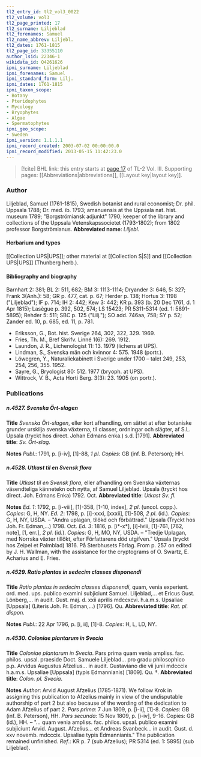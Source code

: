 ```yaml
---
tl2_entry_id: tl2_vol3_0022
tl2_volume: vol3
tl2_page_printed: 17
tl2_surname: Liljeblad
tl2_forenames: Samuel
tl2_name_abbrev: Liljebl.
tl2_dates: 1761-1815
tl2_page_id: 33355110
author_lsid: 22346-1
wikidata_id: Q4261626
ipni_surname: Liljeblad
ipni_forenames: Samuel
ipni_standard_form: Lilj.
ipni_dates: 1761-1815
ipni_taxon_scope: 
- Botany
- Pteridophytes
- Mycology
- Bryophytes
- Algae
- Spermatophytes
ipni_geo_scope: 
- Sweden
ipni_version: 1.1.1.1
ipni_record_created: 2003-07-02 00:00:00.0
ipni_record_modified: 2013-05-15 11:42:23.0
---
```



> [!cite] BHL link: this entry starts at [page 17](https://www.biodiversitylibrary.org/page/33355110) of TL-2 Vol. III.
> Supporting pages: [[Abbreviations|abbreviations]], [[Layout key|layout key]].

### Author

Liljeblad, Samuel (1761-1815), Swedish botanist and rural economist; Dr. phil. Uppsala 1788; Dr. med. ib. 1793; amanuensis at the Uppsala nat. hist. museum 1789; "Borgströmiansk adjunkt" 1790; keeper of the library and collections of the Uppsala Vetenskapssocietet (1793-1802); from 1802 professor Borgströmianus. 
**Abbreviated name**: *Liljebl.*

#### Herbarium and types

[[Collection UPS|UPS]]; other material at [[Collection S|S]] and [[Collection UPS|UPS]] (Thunberg herb.).

#### Bibliography and biography

Barnhart 2: 381; BL 2: 511, 682; BM 3: 1113-1114; Dryander 3: 646, 5: 327; Frank 3(Anh.): 58; GR p. 477, cat. p. 67; Herder p. 138; Hortus 3: 1198 ("Liljeblad"); IF p. 714; IH 2: 442; Kew 3: 442; KR p. 393 (b. 20 Dec 1761, d. 1 Apr 1815); Lasègue p. 392, 502, 574; LS 15423; PR 5311-5314 (ed. 1: 5891-5895); Rehder 5: 511; SBC p. 125 ("Lilj."); SO add. 746aa, 758; SY p. 52; Zander ed. 10, p. 685, ed. 11, p. 781.
- Eriksson, G., Bot. hist. Sverige 264, 302, 322, 329. 1969.
- Fries, Th. M., Bref Skrifv. Linné 1(6): 269. 1912.
- Laundon, J. R., Lichenologist 11: 13. 1979 (lichens at UPS).
- Lindman, S., Svenska män och kvinnor 4: 575. 1948 (portr.).
- Löwegren, Y., Naturaliekabinett i Sverige under 1700 – talet 249, 253, 254, 256, 355. 1952.
- Sayre, G., Bryologist 80: 512. 1977 (bryoph. at UPS).
- Wittrock, V. B., Acta Horti Berg. 3(3): 23. 1905 (on portr.).

### Publications

##### n.4527. Svenska Ört-slagen

**Title**
*Svenska Ört-slagen*, eller kort afhandling, om sättet at efter botaniske grunder urskilja svenska växterna, til classer, ordningar och slägter, af S.L. Upsala (tryckt hos direct. Johan Edmans enka.) s.d. \[1791\].
**Abbreviated title**: *Sv. Ört-slag*.

**Notes**
*Publ*.: 1791, p. \[i-iv\], \[1\]-88, *1 pl. Copies*: GB (inf. B. Peterson); HH.

##### n.4528. Utkast til en Svensk flora

**Title**
*Utkast til en Svensk flora*, eller afhandling om Svenska växternas väsendteliga kännetekn och nytta, af Samuel Liljeblad. Upsala (tryckt hos direct. Joh. Edmans Enka) 1792. Oct.
**Abbreviated title**: *Utkast Sv. fl.*

**Notes**
*Ed. 1*: 1792, p. \[i-viii\], \[1\]-358, \[1-10, index\], *2 pl*. (uncol. copp.). *Copies*: G, H, NY.
*Ed. 2*: 1798, p. \[i\]-xxxi, \[xxxii\], \[1\]-508, *2 pl*. (id.). *Copies*: G, H, NY, USDA. – "Andra uplagan, tilökd och förbättrad." Upsala (Tryckt hos Joh. Fr. Edman,...) 1798. Oct.
*Ed. 3*: 1816, p. \[i\*-x\*\], \[i\]-lviii, \[1\]-761, \[762, note\], \[1, err.\], *2 pl*. (id.). *Copies*: G, H, MO, NY, USDA. – "Tredje Uplagan, med Norrska växter tillökt, efter Författarens död utgifven." Upsala (tryckt hos Zeipel et Palmblad) 1816. På Sterbhusets Förlag. From p. 257 on edited by J. H. Wallman, with the assistance for the cryptograms of O. Swartz, E. Acharius and E. Fries.

##### n.4529. Ratio plantas in sedecim classes disponendi

**Title**
*Ratio plantas in sedecim classes disponendi*, quam, venia experient. ord. med. ups. publico examini subjiciunt Samuel. Liljeblad,... et Ericus Gust. Lönberg,... in audit. Gust. maj. d. xxii aprilis mdccxcvi. h.a.m.s. Upsaliae \[Uppsala\] (Literis Joh. Fr. Edman,...) \[1796\]. Qu.
**Abbreviated title**: *Rat. pl. dispon.*

**Notes**
*Publ*.: 22 Apr 1796, p. \[i, ii\], \[1\]-8. *Copies*: H, L, LD, NY.

##### n.4530. Coloniae plantarum in Svecia

**Title**
*Coloniae plantarum in Svecia*. Pars prima quam venia ampliss. fac. philos. upsal. praeside Doct. Samuele Liljeblad... pro gradu philosophico p.p. Arvidus Augustus Afzelius... in audit. Gustaviano die vii junii mdcccix h.a.m.s. Upsaliae \[Uppsala\] (typis Edmannianis) \[1809\]. Qu. †.
**Abbreviated title**: *Colon. pl. Svecia*.

**Notes**
*Author*: Arvid August Afzelius (1785-1871). We follow Krok in assigning this publication to Afzelius mainly in view of the undisputable authorship of part 2 but also because of the wording of the dedication to Adam Afzelius of part 2.
*Pars prima*: 7 Jun 1809, p. \[i-ii\], \[1\]-8. *Copies*: GB (inf. B. Peterson), HH.
*Pars secunda*: 15 Nov 1809, p. \[i-iv\], 9-16. Copies: GB (id.), HH. – "... quam venia ampliss. fac. philos. upsal. publico examini subjiciunt Arvid. August. Afzelius... et Andreas Svanbeck... in audit. Gust. d. xxv novemb. mdcccix. Upsaliae typis Edmannianis." The publication remained unfinished.
*Ref*.: KR p. 7 (sub Afzelius); PR 5314 (ed. 1: 5895) (sub Liljeblad).


